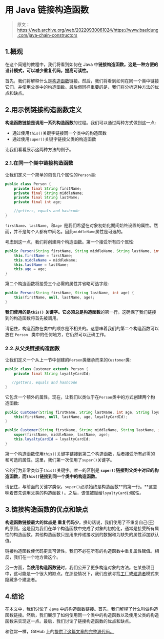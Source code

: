 # 用 Java 链接构造函数

> 原文：<https://web.archive.org/web/20220930061024/https://www.baeldung.com/java-chain-constructors>

## 1.概观

在这个简短的教程中，我们将看到如何在 Java 中**链接构造函数。这是一种方便的设计模式，可以减少重复代码，提高可读性。**

首先，我们将解释什么是[构造函数](/web/20220525131659/https://www.baeldung.com/java-constructors)链接。然后，我们将看到如何在同一个类中链接它们，并使用父类中的构造函数。最后但同样重要的是，我们将分析这种方法的优点和缺点。

## 2.用示例链接构造函数定义

**构造函数链接是调用一系列构造函数**的过程。我们可以通过两种方式做到这一点:

*   通过使用`this()`关键字链接同一个类中的构造函数
*   通过使用`super()`关键字链接父类的构造函数

让我们看看展示这两种方法的例子。

### 2.1.在同一个类中链接构造函数

让我们定义一个简单的包含几个属性的`Person`类:

```java
public class Person {
    private final String firstName;
    private final String middleName;
    private final String lastName;
    private final int age;

    //getters, equals and hashcode
}
```

`firstName`、`lastName, `和`age `是我们希望在对象初始化期间始终设置的属性。然而，并不是每个人都有中间名。因此`middleName`属性是可选的。

考虑到这一点，我们将创建两个构造函数。第一个接受所有四个属性:

```java
public Person(String firstName, String middleName, String lastName, int age) {
    this.firstName = firstName;
    this.middleName = middleName;
    this.lastName = lastName;
    this.age = age;
}
```

第二个构造函数将接受三个必需的属性并省略可选字段:

```java
public Person(String firstName, String lastName, int age) {
    this(firstName, null, lastName, age);
}
```

**我们使用的是`this()`** **关键字。它必须总是构造函数**的第一行。这确保了我们链接到的构造函数将首先被调用。

请记住，构造函数在类中的顺序是不相关的。这意味着我们的第二个构造函数可以放在 `Person ` 类中的任何地方，它仍然可以正确工作。

### 2.2.从父类链接构造函数

让我们定义一个从上一节中创建的`Person`类继承而来的`Customer`类:

```java
public class Customer extends Person {
    private final String loyaltyCardId;

   //getters, equals and hashcode
}
```

它包含一个额外的属性。现在，让我们以类似于在`Person`类中的方式创建两个构造函数:

```java
public Customer(String firstName, String lastName, int age, String loyaltyCardId) {
    this(firstName, null, lastName, age, loyaltyCardId);
}

public Customer(String firstName, String middleName, String lastName, int age, String loyaltyCardId) {
    super(firstName, middleName, lastName, age);
    this.loyaltyCardId = loyaltyCardId;
}
```

第一个构造函数使用`this()`关键字链接到第二个构造函数，后者接受所有必需的和可选的属性。这里，我们第一次使用了`super()`关键字。

它的行为非常类似于`this()`关键字。唯一的区别是 **`super()`链接到父类中对应的构造函数，而`this()`链接到同一个类中的构造函数**。

请记住，与前面的关键字类似，`super()`必须始终是构造函数**的第一行。**这意味着首先调用父类的构造函数 i 。之后，该值被赋给`loyaltyCardId`属性。

## 3.链接构造函数的优点和缺点

**构造函数链接最大的优点是** **重复代码少**。换句话说，我们使用了不重复自己([干](/web/20220525131659/https://www.baeldung.com/java-clean-code#2-dry-amp-kiss))的原则。这是因为我们在单个构造函数中完成了对象的初始化，通常是接受所有属性的构造函数。其他构造函数只是用来传递接收到的数据和为缺失的属性添加默认值。

链接构造函数使代码更具可读性。我们不必在所有的构造函数中重复属性赋值。相反，我们在一个地方做这个。

另一方面，**当使用构造函数链**时，我们公开了更多构造对象的方法。在某些项目中，这可能是一个很大的缺点。在那些情况下，我们应该寻找[工厂](/web/20220525131659/https://www.baeldung.com/creational-design-patterns#factory-method)或[建造者](/web/20220525131659/https://www.baeldung.com/creational-design-patterns#builder)模式来隐藏多个建造者。

## 4.结论

在本文中，我们讨论了 Java 中的构造函数链接。首先，我们解释了什么叫做构造函数链接。然后，我们展示了如何使用同一个类中的构造函数以及使用父类的构造函数来实现这一点。最后，我们讨论了链接构造函数的优点和缺点。

和往常一样，GitHub 上的[提供了这篇文章的完整源代码。](https://web.archive.org/web/20220525131659/https://github.com/eugenp/tutorials/tree/master/core-java-modules/core-java-lang-4)